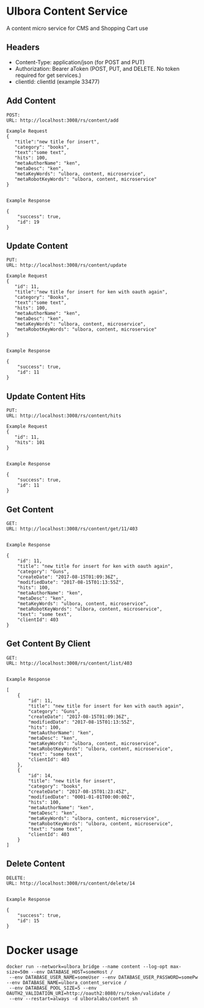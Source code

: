 Ulbora Content Service
==============

A content micro service for CMS and Shopping Cart use


## Headers
- Content-Type: application/json (for POST and PUT)
- Authorization: Bearer aToken (POST, PUT, and DELETE. No token required for get services.)
- clientId: clientId (example 33477)



## Add Content

```
POST:
URL: http://localhost:3008/rs/content/add

Example Request
{
   "title":"new title for insert",
   "category": "books",
   "text":"some text",
   "hits": 100,
   "metaAuthorName": "ken",
   "metaDesc": "ken",
   "metaKeyWords": "ulbora, content, microservice",
   "metaRobotKeyWords": "ulbora, content, microservice"
}
  
```

```
Example Response   

{
    "success": true,
    "id": 19
}

```


## Update Content

```
PUT:
URL: http://localhost:3008/rs/content/update

Example Request
{
   "id": 11,
   "title":"new title for insert for ken with oauth again",
   "category": "Books",
   "text":"some text",
   "hits": 100,
   "metaAuthorName": "ken",
   "metaDesc": "ken",
   "metaKeyWords": "ulbora, content, microservice",
   "metaRobotKeyWords": "ulbora, content, microservice"
}
  
```

```
Example Response   

{
    "success": true,
    "id": 11
}

```



## Update Content Hits

```
PUT:
URL: http://localhost:3008/rs/content/hits

Example Request
{
   "id": 11,  
   "hits": 101
}
  
```

```
Example Response   

{
    "success": true,
    "id": 11
}

```



## Get Content

```
GET:
URL: http://localhost:3008/rs/content/get/11/403
  
```

```
Example Response   

{
    "id": 11,
    "title": "new title for insert for ken with oauth again",
    "category": "Guns",
    "createDate": "2017-08-15T01:09:36Z",
    "modifiedDate": "2017-08-15T01:13:55Z",
    "hits": 100,
    "metaAuthorName": "ken",
    "metaDesc": "ken",
    "metaKeyWords": "ulbora, content, microservice",
    "metaRobotKeyWords": "ulbora, content, microservice",
    "text": "some text",
    "clientId": 403
}

```


## Get Content By Client

```
GET:
URL: http://localhost:3008/rs/content/list/403
  
```

```
Example Response   

[
    {
        "id": 11,
        "title": "new title for insert for ken with oauth again",
        "category": "Guns",
        "createDate": "2017-08-15T01:09:36Z",
        "modifiedDate": "2017-08-15T01:13:55Z",
        "hits": 100,
        "metaAuthorName": "ken",
        "metaDesc": "ken",
        "metaKeyWords": "ulbora, content, microservice",
        "metaRobotKeyWords": "ulbora, content, microservice",
        "text": "some text",
        "clientId": 403
    },
    {
        "id": 14,
        "title": "new title for insert",
        "category": "books",
        "createDate": "2017-08-15T01:23:45Z",
        "modifiedDate": "0001-01-01T00:00:00Z",
        "hits": 100,
        "metaAuthorName": "ken",
        "metaDesc": "ken",
        "metaKeyWords": "ulbora, content, microservice",
        "metaRobotKeyWords": "ulbora, content, microservice",
        "text": "some text",
        "clientId": 403
    }
]

```


## Delete Content

```
DELETE:
URL: http://localhost:3008/rs/content/delete/14
  
```

```
Example Response   

{
    "success": true,
    "id": 15
}

```
# Docker usage
```
docker run --network=ulbora_bridge --name content --log-opt max-size=50m --env DATABASE_HOST=someHost /
 --env DATABASE_USER_NAME=someUser --env DATABASE_USER_PASSWORD=somePw --env DATABASE_NAME=ulbora_content_service /
 --env DATABASE_POOL_SIZE=5 --env OAUTH2_VALIDATION_URI=http://oauth2:8080/rs/token/validate /
 --env --restart=always -d ulboralabs/content sh
```